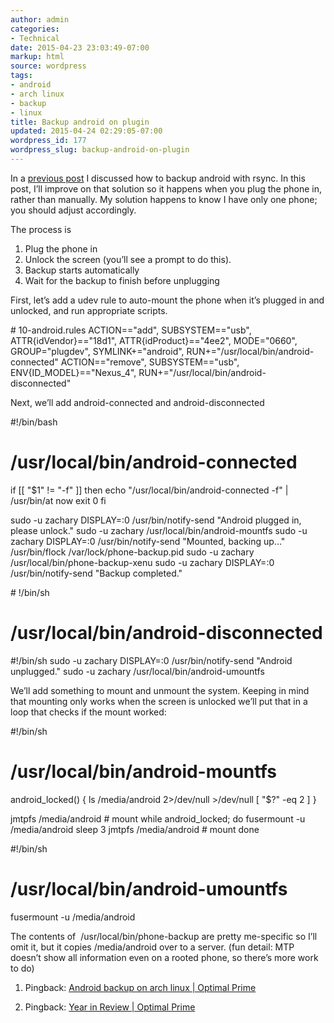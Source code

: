 ```yaml
---
author: admin
categories:
- Technical
date: 2015-04-23 23:03:49-07:00
markup: html
source: wordpress
tags:
- android
- arch linux
- backup
- linux
title: Backup android on plugin
updated: 2015-04-24 02:29:05-07:00
wordpress_id: 177
wordpress_slug: backup-android-on-plugin
---
```

In a [previous post][1] I discussed how to backup android with rsync. In this post, I’ll improve on that solution so it happens when you plug the phone in, rather than manually. My solution happens to know I have only one phone; you should adjust accordingly.

The process is

1.  Plug the phone in
2.  Unlock the screen (you’ll see a prompt to do this).
3.  Backup starts automatically
4.  Wait for the backup to finish before unplugging

First, let’s add a udev rule to auto-mount the phone when it’s plugged in and unlocked, and run appropriate scripts.

\# 10-android.rules
ACTION=="add", SUBSYSTEM=="usb", ATTR{idVendor}=="18d1", ATTR{idProduct}=="4ee2", MODE="0660", GROUP="plugdev", SYMLINK+="android", RUN+="/usr/local/bin/android-connected"
ACTION=="remove", SUBSYSTEM=="usb", ENV{ID\_MODEL}=="Nexus\_4", RUN+="/usr/local/bin/android-disconnected"

Next, we’ll add android-connected and android-disconnected

#!/bin/bash
# /usr/local/bin/android-connected
if \[\[ "$1" != "-f" \]\]
then
 echo "/usr/local/bin/android-connected -f" | /usr/bin/at now
 exit 0
fi

sudo -u zachary DISPLAY=:0 /usr/bin/notify-send "Android plugged in, please unlock."
sudo -u zachary /usr/local/bin/android-mountfs
sudo -u zachary DISPLAY=:0 /usr/bin/notify-send "Mounted, backing up..."
/usr/bin/flock /var/lock/phone-backup.pid sudo -u zachary /usr/local/bin/phone-backup-xenu
sudo -u zachary DISPLAY=:0 /usr/bin/notify-send "Backup completed."

\# !/bin/sh
# /usr/local/bin/android-disconnected
#!/bin/sh
sudo -u zachary DISPLAY=:0 /usr/bin/notify-send "Android unplugged."
sudo -u zachary /usr/local/bin/android-umountfs

We’ll add something to mount and unmount the system. Keeping in mind that mounting only works when the screen is unlocked we’ll put that in a loop that checks if the mount worked:

#!/bin/sh
# /usr/local/bin/android-mountfs

android\_locked()
{
ls /media/android 2>/dev/null >/dev/null
\[ "$?" -eq 2 \]
}

jmtpfs /media/android # mount
while android\_locked; do
  fusermount -u /media/android
  sleep 3
  jmtpfs /media/android # mount
done

#!/bin/sh
# /usr/local/bin/android-umountfs
fusermount -u /media/android

The contents of  /usr/local/bin/phone-backup are pretty me-specific so I’ll omit it, but it copies /media/android over to a server. (fun detail: MTP doesn’t show all information even on a rooted phone, so there’s more work to do)

1.  Pingback: [Android backup on arch linux | Optimal Prime][2]
    
2.  Pingback: [Year in Review | Optimal Prime][3]
    

[1]: https://blog.za3k.com/android-backup-on-arch-linux/ "Android backup on arch linux"
[2]: https://blog.za3k.com/android-backup-on-arch-linux/
[3]: https://blog.za3k.com/year-in-review/
